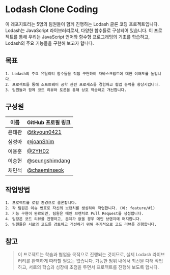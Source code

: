 # Lodash Clone Coding

이 레포지토리는 5명의 팀원들이 함께 진행하는 Lodash 클론 코딩 프로젝트입니다. Lodash는 JavaScript 라이브러리로서, 다양한 함수들로 구성되어 있습니다. 이 프로젝트를 통해 우리는 JavaScript 언어와 함수형 프로그래밍의 기초를 학습하고, Lodash의 주요 기능들을 구현해 보고자 합니다.

## 목표
```
1. Lodash의 주요 유틸리티 함수들을 직접 구현하여 자바스크립트에 대한 이해도를 높입니다.
2. 프로젝트를 통해 소프트웨어 공학 관련 프로세스를 경험하고 협업 능력을 향상시킵니다.
3. 팀원들과 함께 코드 리뷰와 토론을 통해 상호 학습하고 개선합니다.
```

## 구성원

| 이름       | GitHub 프로필 링크                 |
|------------|----------------------------------|
| 윤태관    | [@tkyoun0421](https://github.com/tkyoun0421)       |
| 심정아    | [@joanShim](https://github.com/joanShim)       |
| 이용훈    | [@2YH02](https://github.com/2YH02)       |
| 이승현    | [@seungshimdang](https://github.com/seungsimdang)       |
| 채민석    | [@chaeminseok](https://github.com/chaeminseok)       |

## 작업방법
```
1. 프로젝트를 로컬 환경으로 클론합니다.
2. 각 팀원은 이슈 번호로 자신의 브랜치를 생성하여 작업합니다. (예: feature/#1)
3. 기능 구현이 완료되면, 팀원은 메인 브랜치로 Pull Request를 생성합니다.
4. 팀장은 코드 리뷰를 진행하고, 문제가 없을 경우 메인 브랜치에 머지합니다.
5. 팀원들은 서로의 코드를 검토하고 개선하기 위해 주기적으로 코드 리뷰를 진행합니다.
```

## 참고

> 이 프로젝트는 학습과 협업을 목적으로 진행되는 것이므로, 실제 Lodash 라이브러리를 완벽하게 따라할 필요는 없습니다. 가능한 범위 내에서 최선을 다해 작업하고, 서로의 학습과 성장에 초점을 두면서 프로젝트를 진행해 보도록 합시다.

